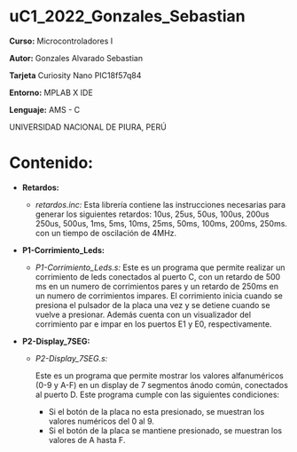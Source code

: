 # uC1_2022_Gonzales_Sebastian

**Curso:** Microcontroladores I

**Autor:** Gonzales Alvarado Sebastian

**Tarjeta** Curiosity Nano PIC18f57q84

**Entorno:** MPLAB X IDE

**Lenguaje:** AMS - C

UNIVERSIDAD NACIONAL DE PIURA, PERÚ

# **Contenido:**

 - **Retardos:**
   - *retardos.inc:*
	   Esta librería contiene las instrucciones necesarias para generar los siguientes retardos: 10us, 25us, 50us, 100us, 200us 250us, 500us, 1ms, 5ms, 10ms, 25ms, 50ms, 100ms, 200ms, 250ms. con un tiempo de oscilación de 4MHz. 
 - **P1-Corrimiento_Leds:**
	 - *P1-Corrimiento_Leds.s:*
	 Este es un programa que permite realizar un corrimiento de leds conectados al puerto C, con un retardo de 500 ms en un numero de corrimientos pares y un retardo de 250ms en un numero de corrimientos impares. El corrimiento inicia cuando se presiona el pulsador de la placa una vez y se detiene cuando se vuelve a presionar. Además cuenta con un visualizador del corrimiento par e impar en los puertos E1 y E0, respectivamente.

 - **P2-Display_7SEG:** 
	 -  *P2-Display_7SEG.s:*	
			 
		Este es un programa que permite mostrar los valores alfanuméricos (0-9 y A-F) en un display de 7 segmentos ánodo común, conectados al puerto D. Este programa cumple con las siguientes condiciones:
		- Si el botón de la placa no esta presionado, se muestran los valores numéricos del 0 al 9.
		- Si el botón de la placa se mantiene presionado, se muestran los valores de A hasta F.
